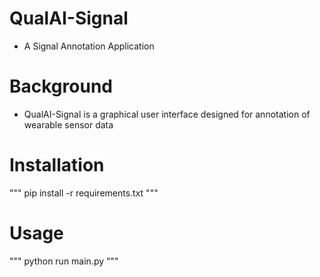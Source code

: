 # QualAI-Signal
- A Signal Annotation Application

# Background
- QualAI-Signal is a graphical user interface designed for annotation of wearable sensor data

# Installation
"""
pip install -r requirements.txt
"""

# Usage
"""
python run main.py
"""
